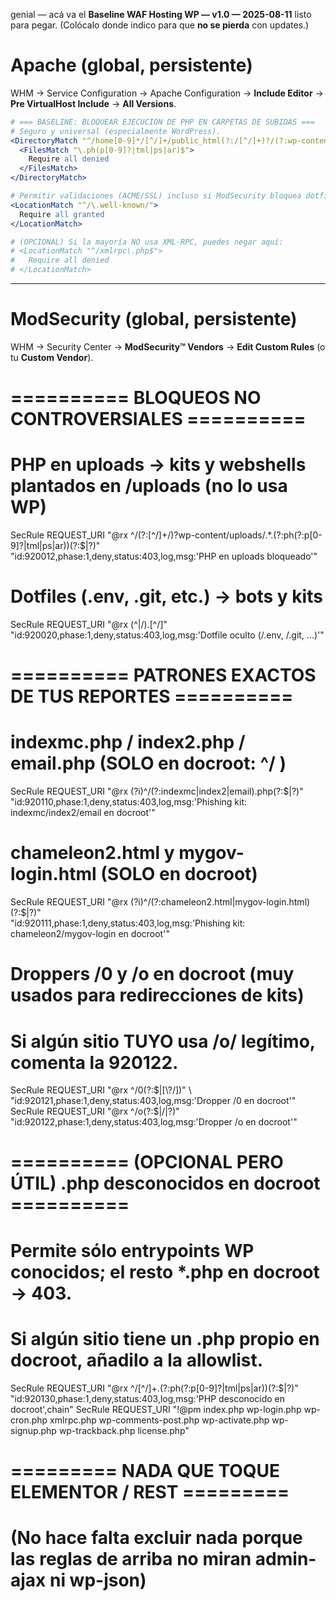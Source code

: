 genial — acá va el **Baseline WAF Hosting WP — v1.0 — 2025-08-11** listo para pegar.
(Colócalo donde indico para que **no se pierda** con updates.)

# Apache (global, persistente)

WHM → Service Configuration → Apache Configuration → **Include Editor** → **Pre VirtualHost Include** → **All Versions**.

```apache
# === BASELINE: BLOQUEAR EJECUCIÓN DE PHP EN CARPETAS DE SUBIDAS ===
# Seguro y universal (especialmente WordPress).
<DirectoryMatch "^/home[0-9]*/[^/]+/public_html(?:/[^/]+)?/(?:wp-content/uploads|uploads|media|images|docs|files|assets)(?:/.*)?$">
  <FilesMatch "\.ph(p[0-9]?|tml|ps|ar)$">
    Require all denied
  </FilesMatch>
</DirectoryMatch>

# Permitir validaciones (ACME/SSL) incluso si ModSecurity bloquea dotfiles.
<LocationMatch "^/\.well-known/">
  Require all granted
</LocationMatch>

# (OPCIONAL) Si la mayoría NO usa XML-RPC, puedes negar aquí:
# <LocationMatch "^/xmlrpc\.php$">
#   Require all denied
# </LocationMatch>
```

---

# ModSecurity (global, persistente)

WHM → Security Center → **ModSecurity™ Vendors** → **Edit Custom Rules** (o tu **Custom Vendor**).

# ========== BLOQUEOS NO CONTROVERSIALES ==========
# PHP en uploads -> kits y webshells plantados en /uploads  (no lo usa WP)
SecRule REQUEST_URI "@rx ^/(?:[^/]+/)?wp-content/uploads/.*\.(?:ph(?:p[0-9]?|tml|ps|ar))(?:$|\?)" \
 "id:920012,phase:1,deny,status:403,log,msg:'PHP en uploads bloqueado'"

# Dotfiles (.env, .git, etc.) -> bots y kits
SecRule REQUEST_URI "@rx (^|/)\.[^/]" \
 "id:920020,phase:1,deny,status:403,log,msg:'Dotfile oculto (/.env, /.git, ...)'"

# ========== PATRONES EXACTOS DE TUS REPORTES ==========
# indexmc.php / index2.php / email.php (SOLO en docroot: ^/ )
SecRule REQUEST_URI "@rx (?i)^/(?:indexmc|index2|email)\.php(?:$|\?)" \
 "id:920110,phase:1,deny,status:403,log,msg:'Phishing kit: indexmc/index2/email en docroot'"

# chameleon2.html y mygov-login.html (SOLO en docroot)
SecRule REQUEST_URI "@rx (?i)^/(?:chameleon2\.html|mygov-login\.html)(?:$|\?)" \
 "id:920111,phase:1,deny,status:403,log,msg:'Phishing kit: chameleon2/mygov-login en docroot'"

# Droppers /0 y /o en docroot (muy usados para redirecciones de kits)
# Si algún sitio TUYO usa /o/ legítimo, comenta la 920122.
SecRule REQUEST_URI "@rx ^/0(?:$|[\?/])" \
 "id:920121,phase:1,deny,status:403,log,msg:'Dropper /0 en docroot'"
SecRule REQUEST_URI "@rx ^/o(?:$|/|\?)" \
 "id:920122,phase:1,deny,status:403,log,msg:'Dropper /o en docroot'"

# ========== (OPCIONAL PERO ÚTIL) .php desconocidos en docroot ==========
# Permite sólo entrypoints WP conocidos; el resto *.php en docroot -> 403.
# Si algún sitio tiene un .php propio en docroot, añadilo a la allowlist.
SecRule REQUEST_URI "@rx ^/[^/]+\.(?:ph(?:p[0-9]?|tml|ps|ar))(?:$|\?)" \
 "id:920130,phase:1,deny,status:403,log,msg:'PHP desconocido en docroot',chain"
  SecRule REQUEST_URI "!@pm index.php wp-login.php wp-cron.php xmlrpc.php wp-comments-post.php wp-activate.php wp-signup.php wp-trackback.php license.php"

# ========= NADA QUE TOQUE ELEMENTOR / REST =========
# (No hace falta excluir nada porque las reglas de arriba no miran admin-ajax ni wp-json)


